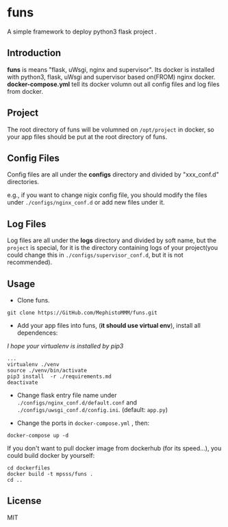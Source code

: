 # funs

A simple framework to deploy python3 flask project .

## Introduction

**funs** is means "flask, uWsgi, nginx and supervisor". Its docker is installed with python3, flask, uWsgi and supervisor based on(FROM) nginx docker. **docker-compose.yml** tell its docker volumn out all config files and
log files from docker.

## Project

The root directory of funs will be volumned on `/opt/project` in docker, so your app files should be put at the root directory of funs.

## Config Files

Config files are all under the **configs** directory and divided by "xxx_conf.d" directories.

e.g., if you want to change nigix config file, you should modify the files under `./configs/nginx_conf.d` or add new files under it.

## Log Files

Log files are all under the **logs** directory and divided by soft name, but the `project` is special, for it is the directory containing logs of your project(you could change this in `./configs/supervisor_conf.d`, but it is not recommended).

## Usage

* Clone funs.

```
git clone https://GitHub.com/MephistoMMM/funs.git
```

* Add your app files into funs, (**it should use virtual env**), install all dependences:

*I hope your virtualenv is installed by pip3*

```
...
virtualenv ./venv
source ./venv/bin/activate
pip3 install  -r ./requirements.md
deactivate
```

* Change flask entry file name under `./configs/nginx_conf.d/default.conf` and `./configs/uwsgi_conf.d/config.ini`. (default: `app.py`)

* Change the ports in `docker-compose.yml` , then:

```
docker-compose up -d
```

If you don't want to pull docker image from dockerhub (for its speed...), you could build docker by yourself:

```
cd dockerfiles
docker build -t mpsss/funs .
cd ..
```

## License

MIT
